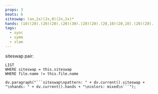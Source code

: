 ```yaml
---
props: 3
beats: 6
siteswap: (ax,2x)(2x,0)(2x,2x)*
hands: (10)(20).(20)(20).(20)(30).(20)(20).(20,10)(20,10).(20)(20).
tags:
  - sync
  - symm
  - slam
---
```


siteswap pair:
```dataview
LIST
WHERE siteswap = this.siteswap
WHERE file.name != this.file.name
```
```dataviewjs
dv.paragraph("```siteswap\npattern: " + dv.current().siteswap + "\nhands: " + dv.current().hands + "\ncolors: mixed\n```");
```
